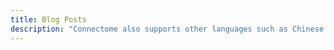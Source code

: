 ```yaml
---
title: Blog Posts
description: "Connectome also supports other languages such as Chinese."
---
```


